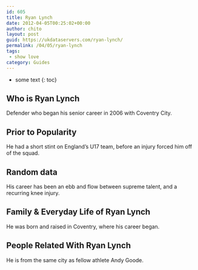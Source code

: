 ```yaml
---
id: 605
title: Ryan Lynch
date: 2012-04-05T00:25:02+00:00
author: chito
layout: post
guid: https://ukdataservers.com/ryan-lynch/
permalink: /04/05/ryan-lynch
tags:
 - show love
category: Guides
---
```


* some text
{: toc}
          
          
## Who is  Ryan Lynch
                  
                  
                  
Defender who began his senior career in 2006 with Coventry City.
                  
                
                
                
## Prior to Popularity 
                  
                  
                  
He had a short stint on England&#8217;s U17 team, before an injury forced him off of the squad.
                  
                
                
                
## Random data 
                  
                  
                  
His career has been an ebb and flow between supreme talent, and a recurring knee injury.
                  
                
                
                
## Family & Everyday Life of Ryan Lynch
                  
                  
                  
He was born and raised in Coventry, where his career began.
                  
                
                
                
## People Related With  Ryan Lynch
                  
                  
                  
He is from the same city as fellow athlete Andy Goode.
                  
                
              
            
          
          
          
    
    
  
